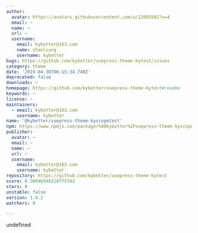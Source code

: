 ```yaml
---
author:
  avatar: https://avatars.githubusercontent.com/u/12093502?v=4
  email: ~
  name: ~
  url: ~
  username:
    email: kybetter@163.com
    name: zhaoliang
    username: kybetter
bugs: https://github.com/kybetter/vuepress-theme-kytest/issues
category: theme
date: '2019-04-30T06:15:34.740Z'
deprecated: false
downloads: ~
homepage: https://github.com/kybetter/vuepress-theme-kytest#readme
keywords: ~
license: ~
maintainers:
  - email: kybetter@163.com
    username: kybetter
name: '@kybetter/vuepress-theme-kyscopetest'
npm: https://www.npmjs.com/package/%40kybetter%2Fvuepress-theme-kyscopetest
publisher:
  avatar: ~
  email: ~
  name: ~
  url: ~
  username:
    email: kybetter@163.com
    username: kybetter
repository: https://github.com/kybetter/vuepress-theme-kytest
score: 0.30046948218775743
stars: 0
unstable: false
version: 1.0.2
watchers: 0

---
```


undefined